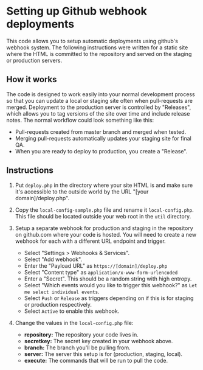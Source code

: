# Setting up Github webhook deployments	
This code allows you to setup automatic deployments using github's webhook system. The following instructions were written for a static site where the HTML is committed to the repository and served on the staging or production servers. 

## How it works
The code is designed to work easily into your normal development process so that you can update a local or staging site often when pull-requests are merged. Deployment to the production server is controlled by "Releases", which allows you to tag versions of the site over time and include release notes. The normal workflow could look something like this:

* Pull-requests created from master branch and merged when tested.
* Merging pull-requests automatically updates your staging site for final QA. 
* When you are ready to deploy to production, you create a "Release".

## Instructions
1. Put <code>deploy.php</code> in the directory where your site HTML is and make sure it's accessible to the outside world by the URL "[your domain]/deploy.php".

2. Copy the <code>local-config-sample.php</code> file and rename it <code>local-config.php</code>. This file should be located outside your web root in the <code>util</code> directory. 

3. Setup a separate webhook for production and staging in the repository on github.com where your code is hosted. You will need to create a new webhook for each with a different URL endpoint and trigger.

	* Select "Settings > Webhooks & Services".
	* Select "Add webhook".
	* Enter the "Payload URL" as <code>https://[domain]/deploy.php</code>
	* Select "Content type" as <code>application/x-www-form-urlencoded</code>
	* Enter a "Secret". This should be a random string with high entropy.
	* Select "Which events would you like to trigger this webhook?" as <code>Let me select individual events</code>.
	* Select <code>Push</code> or <code>Release</code> as triggers depending on if this is for staging or production respectively.
	* Select <code>Active</code> to enable this webhook.  

4. Change the values in the <code>local-config.php</code> file:

	* **repository:** The repository your code lives in.
	* **secretkey:** The secret key created in your webhook above.
	* **branch:** The branch you'll be pulling from.
	* **server:** The server this setup is for (production, staging, local).
	* **execute:** The commands that will be run to pull the code.
 
